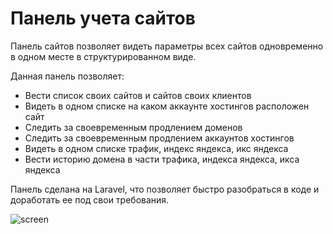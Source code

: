 # Панель учета сайтов

Панель сайтов позволяет видеть параметры всех сайтов одновременно в одном месте в структурированном виде.

Данная панель позволяет:
* Вести список своих сайтов и сайтов своих клиентов
* Видеть в одном списке на каком аккаунте хостингов расположен сайт
* Следить за своевременным продлением доменов
* Следить за своевременным продлением аккаунтов хостингов
* Видеть в одном списке трафик, индекс яндекса, икс яндекса
* Вести историю домена в части трафика, индекса яндекса, икса яндекса

Панель сделана на Laravel, что позволяет быстро разобраться в коде и доработать ее под свои требования.

![screen](https://github.com/m6t9/site-panel-laravel-warehouse/assets/24699342/097ddd41-0ca7-4509-9428-ba3651f71b2d)

